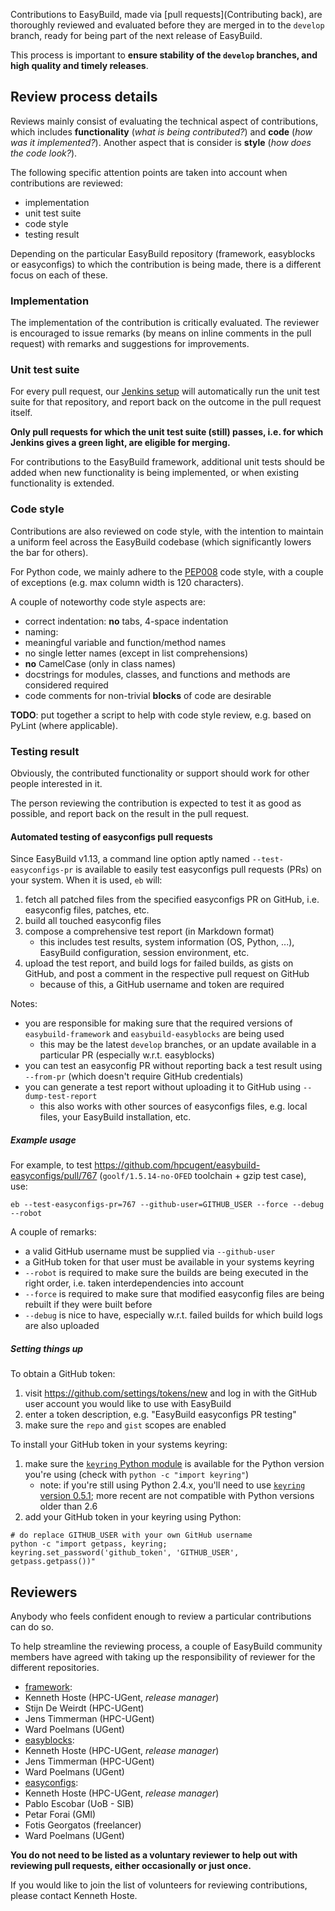 Contributions to EasyBuild, made via [pull requests](Contributing back), are thoroughly reviewed and evaluated before they are merged in to the `develop` branch, ready for being part of the next release of EasyBuild.

This process is important to **ensure stability of the `develop` branches, and high quality and timely releases**.

## Review process details

Reviews mainly consist of evaluating the technical aspect of contributions, which includes **functionality** (_what is being contributed?_) and **code** (_how was it implemented?_). Another aspect that is consider is **style** (_how does the code look?_).

The following specific attention points are taken into account when contributions are reviewed:

 * implementation
 * unit test suite
 * code style
 * testing result

Depending on the particular EasyBuild repository (framework, easyblocks or easyconfigs) to which the contribution is being made, there is a different focus on each of these.

### Implementation

The implementation of the contribution is critically evaluated. The reviewer is encouraged to issue remarks (by means on inline comments in the pull request) with remarks and suggestions for improvements.

### Unit test suite

For every pull request, our [Jenkins setup](https://jenkins1.ugent.be/view/EasyBuild%20(develop)/) will automatically run the unit test suite for that repository, and report back on the outcome in the pull request itself.

**Only pull requests for which the unit test suite (still) passes, i.e. for which Jenkins gives a green light, are eligible for merging.**

For contributions to the EasyBuild framework, additional unit tests should be added when new functionality is being implemented, or when existing functionality is extended.

### Code style

Contributions are also reviewed on code style, with the intention to maintain a uniform feel across the EasyBuild codebase (which significantly lowers the bar for others).

For Python code, we mainly adhere to the [PEP008](http://www.python.org/dev/peps/pep-0008/) code style, with a couple of exceptions (e.g. max column width is 120 characters).

A couple of noteworthy code style aspects are:

 * correct indentation: **no** tabs, 4-space indentation
 * naming:
  * meaningful variable and function/method names
  * no single letter names (except in list comprehensions)
  * **no** CamelCase (only in class names)
 * docstrings for modules, classes, and functions and methods are considered required
 * code comments for non-trivial **blocks** of code are desirable

**TODO**: put together a script to help with code style review, e.g. based on PyLint (where applicable).

### Testing result

Obviously, the contributed functionality or support should work for other people interested in it.

The person reviewing the contribution is expected to test it as good as possible, and report back on the result in the pull request.

#### Automated testing of easyconfigs pull requests

Since EasyBuild v1.13, a command line option aptly named `--test-easyconfigs-pr` is available to easily test easyconfigs pull requests (PRs) on your system.
When it is used, `eb` will:

 1. fetch all patched files from the specified easyconfigs PR on GitHub, i.e. easyconfig files, patches, etc.
 2. build all touched easyconfig files
 3. compose a comprehensive test report (in Markdown format)
     * this includes test results, system information (OS, Python, ...), EasyBuild configuration, session environment, etc.
 4. upload the test report, and build logs for failed builds, as gists on GitHub, and post a comment in the respective pull request on GitHub
     * because of this, a GitHub username and token are required

Notes:

 * you are responsible for making sure that the required versions of `easybuild-framework` and `easybuild-easyblocks` are being used
   * this may be the latest `develop` branches, or an update available in a particular PR (especially w.r.t. easyblocks)
 * you can test an easyconfig PR without reporting back a test result using `--from-pr` (which doesn't require GitHub credentials)
 * you can generate a test report without uploading it to GitHub using `--dump-test-report`
   * this also works with other sources of easyconfigs files, e.g. local files, your EasyBuild installation, etc.

##### Example usage

For example, to test https://github.com/hpcugent/easybuild-easyconfigs/pull/767 (`goolf/1.5.14-no-OFED` toolchain + gzip test case), use:

```
eb --test-easyconfigs-pr=767 --github-user=GITHUB_USER --force --debug --robot
```

A couple of remarks:

 * a valid GitHub username must be supplied via `--github-user`
 * a GitHub token for that user must be available in your systems keyring
 * `--robot` is required to make sure the builds are being executed in the right order, i.e. taken interdependencies into account
 * `--force` is required to make sure that modified easyconfig files are being rebuilt if they were built before
 * `--debug` is nice to have, especially w.r.t. failed builds for which build logs are also uploaded

##### Setting things up

To obtain a GitHub token:

 1. visit https://github.com/settings/tokens/new and log in with the GitHub user account you would like to use with EasyBuild
 2. enter a token description, e.g. "EasyBuild easyconfigs PR testing"
 3. make sure the `repo` and `gist` scopes are enabled

To install your GitHub token in your systems keyring:

 1. make sure the [`keyring` Python module](https://pypi.python.org/pypi/keyring) is available for the Python version you're using (check with `python -c "import keyring"`)
    * note: if you're still using Python 2.4.x, you'll need to use [`keyring` version 0.5.1](https://pypi.python.org/packages/source/k/keyring/keyring-0.5.1.tar.gz); more recent are not compatible with Python versions older than 2.6
 2. add your GitHub token in your keyring using Python:
```
# do replace GITHUB_USER with your own GitHub username
python -c "import getpass, keyring; keyring.set_password('github_token', 'GITHUB_USER', getpass.getpass())"
```

## Reviewers

Anybody who feels confident enough to review a particular contributions can do so.

To help streamline the reviewing process, a couple of EasyBuild community members have agreed with taking up the responsibility of reviewer for the different repositories.

 * [framework](https://github.com/hpcugent/easybuild-framework):
  * Kenneth Hoste (HPC-UGent, _release manager_)
  * Stijn De Weirdt (HPC-UGent)
  * Jens Timmerman (HPC-UGent)
  * Ward Poelmans (UGent)
 * [easyblocks](https://github.com/hpcugent/easybuild-easyblocks):
  * Kenneth Hoste (HPC-UGent, _release manager_)
  * Jens Timmerman (HPC-UGent)
  * Ward Poelmans (UGent)
 * [easyconfigs](https://github.com/hpcugent/easybuild-easyconfigs):
  * Kenneth Hoste (HPC-UGent, _release manager_)
  * Pablo Escobar (UoB - SIB)
  * Petar Forai (GMI)
  * Fotis Georgatos (freelancer)
  * Ward Poelmans (UGent)

**You do not need to be listed as a voluntary reviewer to help out with reviewing pull requests, either occasionally or just once.**

If you would like to join the list of volunteers for reviewing contributions, please contact Kenneth Hoste.